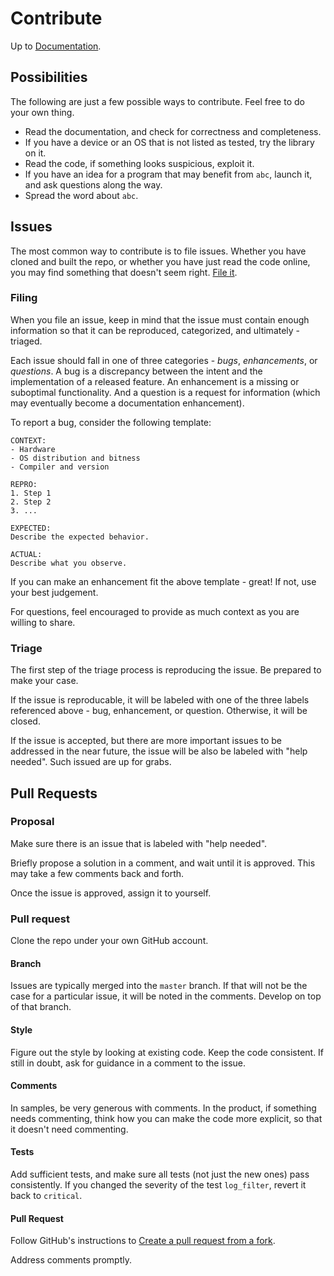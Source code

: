 # Contribute

Up to [Documentation](../README.md).

## Possibilities
The following are just a few possible ways to contribute.
Feel free to do your own thing.

- Read the documentation, and check for correctness and completeness.
- If you have a device or an OS that is not listed as tested, try the library on it.
- Read the code, if something looks suspicious, exploit it.
- If you have an idea for a program that may benefit from `abc`, launch it, and ask questions along the way.
- Spread the word about `abc`.

## Issues
The most common way to contribute is to file issues.
Whether you have cloned and built the repo, or whether you have just read the code online, you may find something that doesn't seem right.
[File it](../issues).

### Filing
When you file an issue, keep in mind that the issue must contain enough information so that it can be reproduced, categorized, and ultimately - triaged.

Each issue should fall in one of three categories - _bugs_, _enhancements_, or _questions_.
A bug is a discrepancy between the intent and the implementation of a released feature.
An enhancement is a missing or suboptimal functionality.
And a question is a request for information (which may eventually become a documentation enhancement).

To report a bug, consider the following template:
```
CONTEXT:
- Hardware
- OS distribution and bitness
- Compiler and version

REPRO:
1. Step 1
2. Step 2
3. ...

EXPECTED:
Describe the expected behavior.

ACTUAL:
Describe what you observe.
```

If you can make an enhancement fit the above template - great!
If not, use your best judgement.

For questions, feel encouraged to provide as much context as you are willing to share.

### Triage
The first step of the triage process is reproducing the issue.
Be prepared to make your case.

If the issue is reproducable, it will be labeled with one of the three labels referenced above - bug, enhancement, or question.
Otherwise, it will be closed.

If the issue is accepted, but there are more important issues to be addressed in the near future, the issue will be also be labeled with "help needed".
Such issued are up for grabs.

## Pull Requests
### Proposal
Make sure there is an issue that is labeled with "help needed".

Briefly propose a solution in a comment, and wait until it is approved.
This may take a few comments back and forth.

Once the issue is approved, assign it to yourself.

### Pull request
Clone the repo under your own GitHub account.

#### Branch
Issues are typically merged into the `master` branch.
If that will not be the case for a particular issue, it will be noted in the comments.
Develop on top of that branch.

#### Style
Figure out the style by looking at existing code.
Keep the code consistent.
If still in doubt, ask for guidance in a comment to the issue.

#### Comments
In samples, be very generous with comments.
In the product, if something needs commenting, think how you can make the code more explicit, so that it doesn't need commenting.

#### Tests
Add sufficient tests, and make sure all tests (not just the new ones) pass consistently.
If you changed the severity of the test `log_filter`, revert it back to `critical`.

#### Pull Request
Follow GitHub's instructions to [Create a pull request from a fork](https://docs.github.com/en/free-pro-team@latest/github/collaborating-with-issues-and-pull-requests/creating-a-pull-request-from-a-fork).

Address comments promptly.